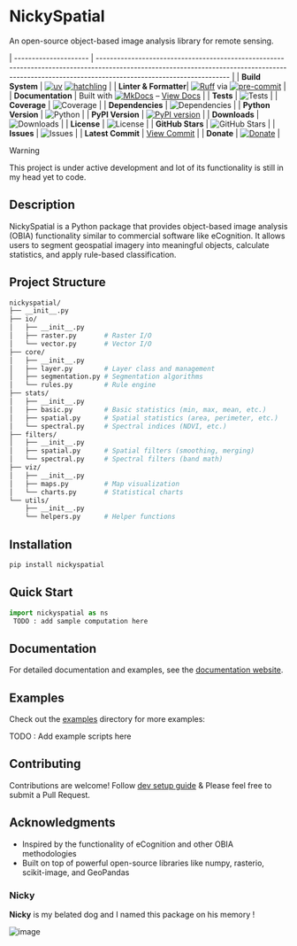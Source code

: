 # NickySpatial

An open-source object-based image analysis library for remote sensing. 

| --------------------- | ------------------------------------------------------------------------------------------------------------------------------------------------------------------------------------------------- |
| **Build System**      | [![uv](https://img.shields.io/badge/build-uv-blue?logo=uv&logoColor=white)](https://pypi.org/project/uv/) [![hatchling](https://img.shields.io/badge/build-hatchling-blue?logo=hatchling&logoColor=white)](https://github.com/pypa/hatchling) |
| **Linter & Formatter**| [![Ruff](https://img.shields.io/badge/ruff-v0.0.0-blue?logo=ruff&logoColor=white)](https://beta.ruff.rs/) via [![pre-commit](https://img.shields.io/badge/pre--commit-active-brightgreen?logo=pre-commit&logoColor=white)](https://pre-commit.com) |
| **Documentation**     | Built with [![MkDocs](https://img.shields.io/badge/MkDocs-Documentation-blue?logo=mkdocs&logoColor=white)](https://www.mkdocs.org/) – [View Docs](https://kshitijrajsharma.github.io/nickyspatial/) |
| **Tests**             | ![Tests](https://img.shields.io/badge/tests-passing-brightgreen) |
| **Coverage**          | ![Coverage](https://img.shields.io/badge/Coverage-90%25-brightgreen) |
| **Dependencies**      | ![Dependencies](https://img.shields.io/librariesio/github/kshitijrajsharma/nickyspatial) |
| **Python Version**    | ![Python](https://img.shields.io/badge/Python-3.10%2B-blue) |
| **PyPI Version**      | [![PyPI version](https://img.shields.io/pypi/v/nickyspatial.svg)](https://pypi.org/project/nickyspatial) |
| **Downloads**         | ![Downloads](https://img.shields.io/pypi/dm/nickyspatial.svg) |
| **License**           | ![License](https://img.shields.io/badge/License-MIT-yellow.svg) |
| **GitHub Stars**      | ![GitHub Stars](https://img.shields.io/github/stars/kshitijrajsharma/nickyspatial?style=social) |
| **Issues**            | ![Issues](https://img.shields.io/github/issues/kshitijrajsharma/nickyspatial) |
| **Latest Commit**     | [View Commit](https://github.com/kshitijrajsharma/nickyspatial/commits/master) |
| **Donate**            | [![Donate](https://img.shields.io/badge/Donate-PayPal-blue)](https://www.paypal.me/yourlink) |
> [!WARNING]
> This project is under active development and lot of its functionality is still in my head yet to code.

## Description

NickySpatial is a Python package that provides object-based image analysis (OBIA) functionality similar to commercial software like eCognition. It allows users to segment geospatial imagery into meaningful objects, calculate statistics, and apply rule-based classification.

## Project Structure 

```graphql
nickyspatial/
├── __init__.py
├── io/
│   ├── __init__.py
│   ├── raster.py       # Raster I/O
│   └── vector.py       # Vector I/O
├── core/
│   ├── __init__.py
│   ├── layer.py        # Layer class and management
│   ├── segmentation.py # Segmentation algorithms
│   └── rules.py        # Rule engine
├── stats/
│   ├── __init__.py
│   ├── basic.py        # Basic statistics (min, max, mean, etc.)
│   ├── spatial.py      # Spatial statistics (area, perimeter, etc.)
│   └── spectral.py     # Spectral indices (NDVI, etc.)
├── filters/
│   ├── __init__.py
│   ├── spatial.py      # Spatial filters (smoothing, merging)
│   └── spectral.py     # Spectral filters (band math)
├── viz/
│   ├── __init__.py
│   ├── maps.py         # Map visualization
│   └── charts.py       # Statistical charts
└── utils/
    ├── __init__.py
    └── helpers.py      # Helper functions
```

## Installation

```bash
pip install nickyspatial
```

## Quick Start

```python
import nickyspatial as ns
 TODO : add sample computation here 

```

## Documentation

For detailed documentation and examples, see the [documentation website](#).

## Examples

Check out the [examples](./docs/examples/) directory for more examples:
 

TODO : Add example scripts here 

## Contributing

Contributions are welcome! Follow [dev setup guide](./docs/dev.md) & Please feel free to submit a Pull Request.

## Acknowledgments

- Inspired by the functionality of eCognition and other OBIA methodologies
- Built on top of powerful open-source libraries like numpy, rasterio, scikit-image, and GeoPandas

### Nicky
**Nicky** is my belated dog and I named this package on his memory ! 

![image](https://github.com/user-attachments/assets/b5b86c63-ae5a-48b4-9d45-3bb34a58a102)
